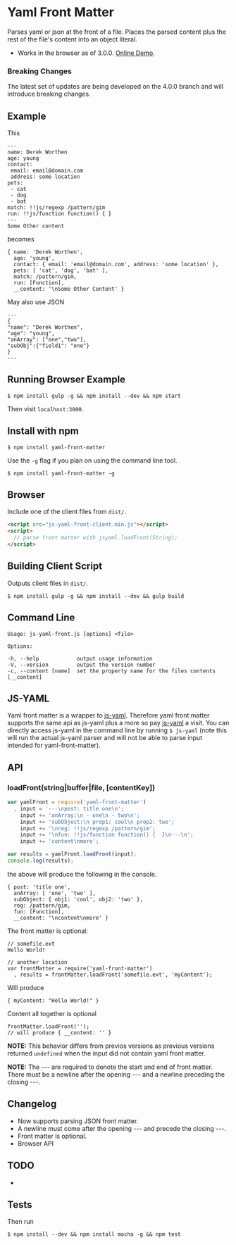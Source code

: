 # Yaml Front Matter

Parses yaml or json at the front of a file. Places the parsed content plus the rest of the file's content into an object literal.

- Works in the browser as of 3.0.0. [Online Demo](http://js-yaml-example.derekworthen.com).

### Breaking Changes

The latest set of updates are being developed on the 4.0.0 branch and will introduce breaking changes.

## Example

This

    ---
    name: Derek Worthen
    age: young
    contact:
     email: email@domain.com
     address: some location
    pets:
     - cat
     - dog
     - bat
    match: !!js/regexp /pattern/gim
    run: !!js/function function() { }
    ---
    Some Other content

becomes

    { name: 'Derek Worthen',
      age: 'young',
      contact: { email: 'email@domain.com', address: 'some location' },
      pets: [ 'cat', 'dog', 'bat' ],
      match: /pattern/gim,
      run: [Function],
      __content: '\nSome Other Content' }

May also use JSON

    ---
    {
    "name": "Derek Worthen",
    "age": "young",
    "anArray": ["one","two"],
    "subObj":{"field1": "one"}
    }
    ---

## Running Browser Example

```shell
$ npm install gulp -g && npm install --dev && npm start
```

Then visit `localhost:3000`.

## Install with npm

```shell
$ npm install yaml-front-matter
```

Use the `-g` flag if you plan on using the command line tool.

```shell
$ npm install yaml-front-matter -g
```
    
## Browser

Include one of the client files from `dist/`. 

```html
<script src="js-yaml-front-client.min.js"></script>
<script>
  // parse front matter with jsyaml.loadFront(String);
</script>
```

## Building Client Script

Outputs client files in `dist/`.

```shell
$ npm install gulp -g && npm install --dev && gulp build
```

## Command Line

    Usage: js-yaml-front.js [options] <file>

    Options:

    -h, --help            output usage information
    -V, --version         output the version number
    -c, --content [name]  set the property name for the files contents [__content]

## JS-YAML

Yaml front matter is a wrapper to [js-yaml](https://github.com/nodeca/js-yaml). Therefore yaml front 
matter supports the same api as js-yaml plus a more so pay [js-yaml](https://github.com/nodeca/js-yaml) a visit. 
You can directly access js-yaml in the command line by running `$ js-yaml` (note this will run the actual js-yaml 
parser and will not be able to parse input intended for yaml-front-matter).

## API

### loadFront(string|buffer|file, [contentKey])

```JavaScript
var yamlFront = require('yaml-front-matter')
  , input = '---\npost: title one\n';
    input += 'anArray:\n - one\n - two\n';
    input += 'subObject:\n prop1: cool\n prop2: two';
    input += '\nreg: !!js/regexp /pattern/gim';
    input += '\nfun: !!js/function function() {  }\n---\n';
    input += 'content\nmore';

var results = yamlFront.loadFront(input);
console.log(results);
```

the above will produce the following in the console.

```shell
{ post: 'title one',
  anArray: [ 'one', 'two' ],
  subObject: { obj1: 'cool', obj2: 'two' },
  reg: /pattern/gim,
  fun: [Function],
  __content: '\ncontent\nmore' }
```

The front matter is optional:

    // somefile.ext
    Hello World!

    // another location
    var frontMatter = require('yaml-front-matter')
      , results = frontMatter.loadFront('somefile.ext', 'myContent');

Will produce

    { myContent: "Hello World!" }

Content all together is optional

    frontMatter.loadFront('');
    // will produce { __content: '' }

__NOTE:__ This behavior differs from previos versions as previous versions returned `undefined` when the input did not contain yaml front matter.

__NOTE:__ The --- are required to denote the start and end of front matter. There must be a newline after the opening --- and a newline preceding the closing ---.

## Changelog

- Now supports parsing JSON front matter.
- A newline must come after the opening --- and precede the closing ---.
- Front matter is optional.
- Browser API 

## TODO

-

## Tests

Then run

```shell
$ npm install --dev && npm install mocha -g && npm test
```
